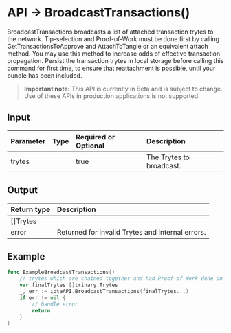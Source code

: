 # API -> BroadcastTransactions()
BroadcastTransactions broadcasts a list of attached transaction trytes to the network. Tip-selection and Proof-of-Work must be done first by calling GetTransactionsToApprove and AttachToTangle or an equivalent attach method.  You may use this method to increase odds of effective transaction propagation.  Persist the transaction trytes in local storage before calling this command for first time, to ensure that reattachment is possible, until your bundle has been included.
> **Important note:** This API is currently in Beta and is subject to change. Use of these APIs in production applications is not supported.

## Input

| Parameter       | Type | Required or Optional | Description |
|:---------------|:--------|:--------| :--------|
| trytes |  | true | The Trytes to broadcast.  |


## Output

| Return type     | Description |
|:---------------|:--------|
| []Trytes |  |
| error | Returned for invalid Trytes and internal errors. |



## Example

```go
func ExampleBroadcastTransactions() 
	// trytes which are chained together and had Proof-of-Work done on them
	var finalTrytes []trinary.Trytes
	_, err := iotaAPI.BroadcastTransactions(finalTrytes...)
	if err != nil {
		// handle error
		return
	}
}

```
